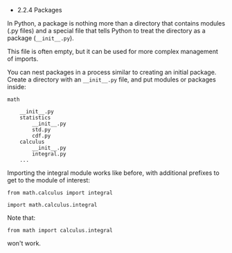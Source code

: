 * 2.2.4 Packages

In Python, a package is nothing more than a directory that contains modules (.py files) and a special file that tells Python to treat the directory as a package (`__init__.py`). 

This file is often empty, but it can be used for more complex management of imports. 

You can nest packages in a process similar to creating an initial package. Create a directory with an `__init__.py` file, and put modules or packages inside:


	math

		__init__.py
		statistics
			__init__.py
			std.py
			cdf.py
		calculus
			__init__.py
			integral.py
		...

Importing the integral module works like before, with additional prefixes to get to the module of interest:

	from math.calculus import integral

	import math.calculus.integral

Note that:
 
	from math import calculus.integral 

won't work.


